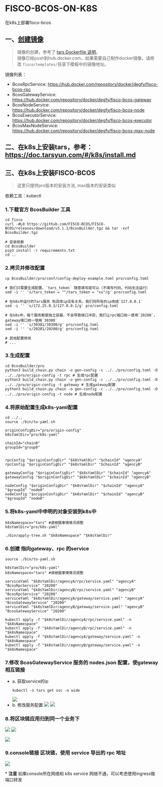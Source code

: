 # FISCO-BCOS-ON-K8S
在k8s上部署fisco-bcos

## 一、[创建镜像](dockerfile)
>镜像的创建，参考了 [tars Dockerfile 说明](https://doc.tarsyun.com/#/k8s/dockerfile.md)。  
>镜像已经push到hub.docker.com，如果需要自己制作docker镜像，请修改 `fisco/templates/`目录下模板中的镜像地址。

镜像列表：
- BcosRpcService: https://hub.docker.com/repository/docker/degfy/fisco-bcos-rpc
- BcosGatewayService: https://hub.docker.com/repository/docker/degfy/fisco-bcos-gateway
- BcosNodeService: https://hub.docker.com/repository/docker/degfy/fisco-bcos-node
- BcosExecutorService: https://hub.docker.com/repository/docker/degfy/fisco-bcos-executor
- BcosMaxNodeService: https://hub.docker.com/repository/docker/degfy/fisco-bcos-max-node

## 二、在k8s上安装tars，参考：https://doc.tarsyun.com/#/k8s/install.md


## 三、在k8s上安装FISCO-BCOS
> 这里只提供pro版本的安装方法, max版本的安装类似

依赖工具：kubectl

### 1.下载官方 BcosBuilder 工具
```shell
cd fisco
curl -#LO https://github.com/FISCO-BCOS/FISCO-BCOS/releases/download/v3.1.1/BcosBuilder.tgz && tar -xvf BcosBuilder.tgz

# 安装依赖
cd BcosBuilder
pip3 install -r requirements.txt
cd ..
```
### 2.拷贝并修改配置
```shell
cp BcosBuilder/pro/conf/config-deploy-example.toml pro/config.toml

# 我们只需要生成配置，`tars_token` 随意填写就可以（不填写代码，代码无法运行）
sed -i '' 's/tars_token = ""/tars_token = "xx"/g' pro/config.toml

# 在k8s中运行的Tars服务 和具体ip没有关系，我们将所有的ip改成`127.0.0.1`
sed -i '' 's/172.25.0.3/127.0.0.1/g' pro/config.toml

# 在k8s中，每个服务都是独立容器，不会导致端口冲突，我们让rpc端口统一使用`20200`，gateway端口统一使用`30300`
sed -i '' 's/30301/30300/g' pro/config.toml
sed -i '' 's/20201/20200/g' pro/config.toml

# 其他配置修改
# ...
```

### 3.生成配置
```shell
cd BcosBuilder/pro
python3 build_chain.py chain -o gen-config -c ../../pro/config.toml -O ../../pro/origin-config -t rpc # 生成rpc配置
python3 build_chain.py chain -o gen-config -c ../../pro/config.toml -O ../../pro/origin-config -t gateway # 生成gateway配置
python3 build_chain.py chain -o gen-config -c ../../pro/config.toml -O ../../pro/origin-config -t node # 生成node配置
```

### 4.将原始配置生成k8s-yaml配置
```shell
cd ../..
source ./bin/to-yaml.sh

originConfigDir="pro/origin-config"
k8sYamlDir="pro/k8s-yaml"

chainId="chain0"
groupId="group0"


rpcConfig "$originConfigDir" "$k8sYamlDir" "$chainId" "agencyA"
rpcConfig "$originConfigDir" "$k8sYamlDir" "$chainId" "agencyB"

gatewayConfig "$originConfigDir" "$k8sYamlDir" "$chainId" "agencyA"
gatewayConfig "$originConfigDir" "$k8sYamlDir" "$chainId" "agencyB"

nodeConfig "$originConfigDir" "$k8sYamlDir" "$chainId" "agencyA" "$groupId" "node0"
nodeConfig "$originConfigDir" "$k8sYamlDir" "$chainId" "agencyB" "$groupId" "node0"
```


### 5.将k8s-yaml中申明的对象安装到k8s中
```shell
k8sNamespace="tars" #请根据事情情况调整
k8sYamlDir="pro/k8s-yaml"

./bin/apply-tree.sh "$k8sNamespace" "$k8sYamlDir"
```

### 6.创建 指向gateway、rpc 的service
```shell
source ./bin/to-yaml.sh

k8sYamlDir="pro/k8s-yaml"
k8sNamespace="tars" #请根据事情情况调整

serviceYaml "$k8sYamlDir/agencyA/rpc/service.yaml" "agencyA" "BcosRpcService" "20200"
serviceYaml "$k8sYamlDir/agencyB/rpc/service.yaml" "agencyB" "BcosRpcService" "20200"
serviceYaml "$k8sYamlDir/agencyA/gateway/service.yaml" "agencyA" "BcosGatewayService" "20200"
serviceYaml "$k8sYamlDir/agencyB/gateway/service.yaml" "agencyB" "BcosGatewayService" "20200"

kubectl apply -f "$k8sYamlDir/agencyA/rpc/service.yaml" -n "$k8sNamespace" 
kubectl apply -f "$k8sYamlDir/agencyB/rpc/service.yaml" -n "$k8sNamespace" 
kubectl apply -f "$k8sYamlDir/agencyA/gateway/service.yaml" -n "$k8sNamespace" 
kubectl apply -f "$k8sYamlDir/agencyB/gateway/service.yaml" -n "$k8sNamespace" 
```

### 7.修改 BcosGatewayService 服务的 nodes.json 配置，使gateway相互链接
- a. 获取service的ip
    ```shell
    kubectl -n tars get svc -o wide
    ```
    ![](images/7.png)
- b. 修改服务配置
    ![](images/4.png)
    ![](images/5.png)


### 8.将区块链应用归到同一个业务下
![](images/1.png)
![](images/2.png)

![](images/6.png)

### 9.console链接 区块链，使用 service 导出的 rpc 地址
![](images/3.png)

\* **注意** 如果console所在网络和 k8s service 网络不通，可以考虑使用ingress做端口转发